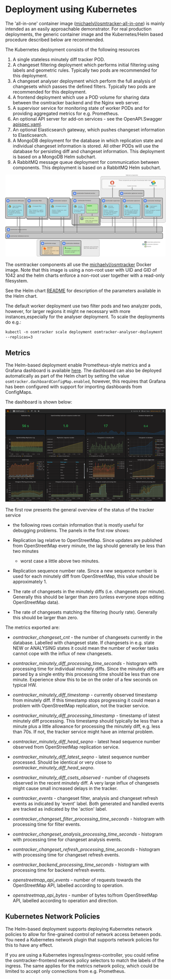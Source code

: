 # Deployment using Kubernetes

The 'all-in-one' container image
([michaelvl/osmtracker-all-in-one](https://hub.docker.com/r/michaelvl/osmtracker-all-in-one/))
is mainly intended as an easily approachable demonstrator.  For real production
deployments, the generic container image and the Kubernetes/Helm based procedure
described below are recommended.

The Kubernetes deployment consists of the following resources

1. A single stateless minutely diff tracker POD.
2. A changeset filtering deployment which performs initial filtering using labels and geometric rules.  Typically two pods are recommended for this deployment.
3. A changeset analyser deployment which perform the full analysis of changesets which passes the defined filters.   Typically two pods are recommended for this deployment.
4. A frontend deployment which use a POD volume for sharing data between the osmtracker backend and the Nginx web server.
5. A supervisor service for monitoring state of worker PODs and for providing aggregated metrics for e.g. Prometheus.
6. An optional API server for add-on services - see the OpenAPI.Swagger [apispec.yaml](apiserver/apispec.yaml).
7. An optional Elasticsearch gateway, which pushes changeset information to Elasticsearch.
8. A MongoDB deployment for the database in which replication state and individual changeset information is stored. All other PODs will use the database for persisting diff and changeset information. This deployment is based on a MongoDB Helm subchart.
9. A RabbitMQ message queue deployment for communication between components. This deployment is based on a RabbitMQ Helm subchart.

![Image](architecture.png?raw=true)

The osmtracker components all use the
[michaelvl/osmtracker](https://hub.docker.com/r/michaelvl/osmtracker/) Docker
image. Note that this image is using a non-root user with UID and GID of 1042
and the helm charts enforce a non-root user together with a read-only
filesystem.

See the Helm chart [README](helm/osm-analytic-tracker/README.md) for description
of the parameters available in the Helm chart.

The default worker deployment use two filter pods and two analyzer pods,
however, for larger regions it might ne necessary with more instances,especially
for the analyser deployment. To scale the deployments do e.g.:

```
kubectl -n osmtracker scale deployment osmtracker-analyser-deployment --replicas=3
```

## Metrics

The Helm-based deployment enable Prometheus-style metrics and a Grafana
dashboard is available
[here](helm/osm-analytic-tracker/dashboards/osmtracker-grafana-dashboard.json?raw=true). The
dashboard can also be deployed automatically as part of the Helm chart by
setting the value `osmtracker.dashboardConfigMap.enabled`, however, this
requires that Grafana has been configured with support for importing dashboards
from ConfigMaps.

The dashboard is shown below:

![Image](grafana-dashboard.png?raw=true)

The first row presents the general overview of the status of the tracker service
- the following rows contain information that is mostly useful for debugging
problems. The panels in the first row shows:

- Replication lag relative to OpenStreetMap. Since updates are published from
  OpenStreetMap every minute, the lag should generally be less than two minutes
  - worst case a little above two minutes.

- Replication sequence number rate. Since a new sequence number is used for each
  minutely diff from OpenStreetMap, this value should be approximately 1.

- The rate of changesets in the minutely diffs (i.e. changesets per
  minute). Generally this should be larger than zero (unless everyone stops
  editing OpenStreetMap data).

- The rate of changesets matching the filtering (hourly rate). Generally this
  should be larger than zero.

The metrics exported are:

- *osmtracker_changeset_cnt* - the number of changesets currently in the
   database. Labelled with changeset state. If changesets in e.g. state NEW or
   ANALYSING states it could mean the number of worker tasks cannot cope with
   the influx of new changesets.

- *osmtracker_minutely_diff_processing_time_seconds* - histogram with processing
   time for individual minutely diffs. Since the minutely diffs are parsed by a
   single entity this processing time should be less than one minute. Experience
   show this to be on the order of a few seconds on typical HW.

- *osmtracker_minutely_diff_timestamp* - currently observed timestamp from
   minutely diff. If this timestamp stops progressing it could mean a problem
   with OpenStreetMap replication, not the tracker service.

- *osmtracker_minutely_diff_processing_timestamp* - timestamp of latest minutely
   diff processing. This timestamp should typically be less than a minute plus a
   little allowance for processing the minutely diff, e.g. less than 70s.  If
   not, the tracker service might have an internal problem.

- *osmtracker_minutely_diff_head_seqno* - latest head sequence number observed from OpenStreetMap replication service.

- *osmtracker_minutely_diff_latest_seqno* - latest sequence number
   processed. Should be identical or very close to
   *osmtracker_minutely_diff_head_seqno*.

- *osmtracker_minutely_diff_csets_observed* - number of chagesets observed in
   the recent minutely diff. A very large influx of changesets might cause small
   increased delays in the tracker.

- *osmtracker_events* - changeset filter, analysis and changeset refresh events
   as indicated by 'event' label. Both generated and handled events are tracked
   as indicated by the 'action' label.

- *osmtracker_changeset_filter_processing_time_seconds* - histogram with
   processing time for filter events.

- *osmtracker_changeset_analysis_processing_time_seconds* - histogram with
   processing time for changeset analysis events.

- *osmtracker_changeset_refresh_processing_time_seconds* - histogram with
   processing time for changeset refresh events.

- *osmtracker_backend_processing_time_seconds* - histogram with processing time
   for backend refresh events.

- *openstreetmap_api_events* - number of requests towards the OpenStreetMap API, labelled according to operation.

- *openstreetmap_api_bytes* - number of bytes to/from OpenStreetMap API, labelled according to operation and direction.

## Kubernetes Network Policies

The Helm-based deployment supports deploying Kubernetes network policies to
allow for fine-grained control of network access between pods. You need a
Kubernetes network plugin that supports network policies for this to have any
effect.

If you are using a Kubernetes ingress/ingress-controller, you could refine the
osmtracker-frontend network policy selectors to match the labels of the
ingress. The same applies for the metrics network policy, which could be limited
to accept only connections from e.g. Prometheus.